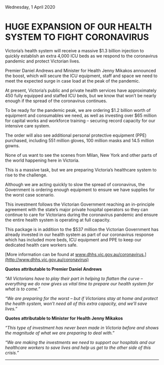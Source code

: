 Wednesday, 1 April 2020

# HUGE EXPANSION OF OUR HEALTH SYSTEM TO FIGHT CORONAVIRUS

Victoria’s health system will receive a massive $1.3 billion injection to quickly establish an extra 4,000 ICU beds as
we respond to the coronavirus pandemic and protect Victorian lives.

Premier Daniel Andrews and Minister for Health Jenny Mikakos announced the boost, which will secure the ICU
equipment, staff and space we need to meet the expected surge in case load at the peak of the pandemic.

At present, Victoria’s public and private health services have approximately 450 fully equipped and staffed ICU
beds, but we know that won’t be nearly enough if the spread of the coronavirus continues.

To be ready for the pandemic peak, we are ordering $1.2 billion worth of equipment and consumables we need, as
well as investing over $65 million for capital works and workforce training – securing record capacity for our
intensive care system.

The order will also see additional personal protective equipment (PPE) purchased, including 551 million gloves, 100
million masks and 14.5 million gowns.

None of us want to see the scenes from Milan, New York and other parts of the world happening here in Victoria.

This is a massive task, but we are preparing Victoria’s healthcare system to rise to the challenge.

Although we are acting quickly to slow the spread of coronavirus, the Government is ordering enough equipment
to ensure we have supplies for the worst case scenario.

This investment follows the Victorian Government reaching an in-principle agreement with the state’s major private
hospital operators so they can continue to care for Victorians during the coronavirus pandemic and ensure the
entire health system is operating at full capacity.

This package is in addition to the $537 million the Victorian Government has already invested in our health system
as part of our coronavirus response which has included more beds, ICU equipment and PPE to keep our dedicated
health care workers safe.

[More information can be found at www.dhhs.vic.gov.au/coronavirus.](http://www.dhhs.vic.gov.au/coronavirus)

**Quotes attributable to Premier Daniel Andrews**

_“All Victorians have to play their part in helping to flatten the curve – everything we do now gives us vital time to_
_prepare our health system for what is to come.”_

_“We are preparing for the worst – but if Victorians stay at home and protect the health system, won’t need all of_
_this extra capacity, and we’ll save lives.”_

**Quotes attributable to Minister for Health Jenny Mikakos**

_“This type of investment has never been made in Victoria before and shows the magnitude of what we are preparing_
_to deal with.”_

_“We are making the investments we need to support our hospitals and our healthcare workers to save lives and help_
_us get to the other side of this crisis.”_


-----

